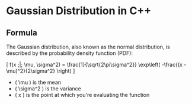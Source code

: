 # Gaussian Distribution in C++

## Formula
The Gaussian distribution, also known as the normal distribution, is described by the probability density function (PDF):

\[
f(x \;|\; \mu, \sigma^2) = \frac{1}{\sqrt{2\pi\sigma^2}} \exp\left( -\frac{(x - \mu)^2}{2\sigma^2} \right)
\]

- \( \mu \) is the mean
- \( \sigma^2 \) is the variance
- \( x \) is the point at which you're evaluating the function
